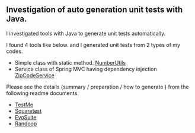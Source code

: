 ## Investigation of auto generation unit tests with Java.

I investigated tools with Java to generate unit tests automatically. 

I found 4 tools like below. 
and I generated unit tests from 2 types of my codes.
- Simple class with static method. [NumberUtils](src/main/java/test/NumberUtils.java)
- Service class of Spring MVC having dependency injection  [ZipCodeService](src/main/java/test/zipcode/ZipCodeService.java)

Please see the details (summary / preparation / how to generate ) from the following readme documents.

- [TestMe](src/test/java/test/testme/Readme.md)
- [Squaretest](src/test/java/test/squaretest/Readme.md)
- [EvoSuite](src/test/java/test/evosuite/Readme.md)
- [Randoop](src/test/java/test/randoop/Readme.md)





